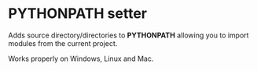 # PYTHONPATH setter

Adds source directory/directories to **PYTHONPATH** allowing you to import modules from the current project.

Works properly on Windows, Linux and Mac.

